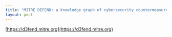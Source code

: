 ```yaml
---
title: "MITRE DEFEND: a knowledge graph of cybersecurity countermeasures"
layout: post
---
```


[https://d3fend.mitre.org](https://d3fend.mitre.org)
